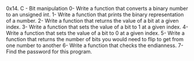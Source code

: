 0x14. C - Bit manipulation
0- Write a function that converts a binary number to an unsigned int.
1- Write a function that prints the binary representation of a number.
2- Write a function that returns the value of a bit at a given index.
3- Write a function that sets the value of a bit to 1 at a given index.
4- Write a function that sets the value of a bit to 0 at a given index.
5- Write a function that returns the number of bits you would need to flip to get from one number to another
6- Write a function that checks the endianness.
7- Find the password for this program.
